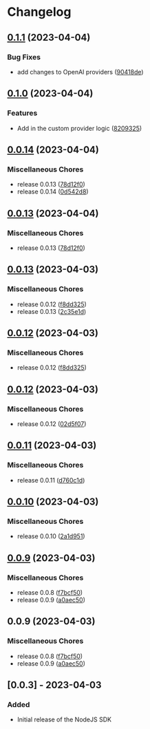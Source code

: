 # Changelog

## [0.1.1](https://github.com/gentrace/gentrace-node/compare/v0.1.0...v0.1.1) (2023-04-04)


### Bug Fixes

* add changes to OpenAI providers ([90418de](https://github.com/gentrace/gentrace-node/commit/90418de763c48db742d384012e0583566ce1ce50))

## [0.1.0](https://github.com/gentrace/gentrace-node/compare/v0.0.14...v0.1.0) (2023-04-04)


### Features

* Add in the custom provider logic ([8209325](https://github.com/gentrace/gentrace-node/commit/8209325f7858f770601777b7b29b557e54e3cf53))

## [0.0.14](https://github.com/gentrace/gentrace-node/compare/v0.0.13...v0.0.14) (2023-04-04)


### Miscellaneous Chores

* release 0.0.13 ([78d12f0](https://github.com/gentrace/gentrace-node/commit/78d12f0d3a89b174a993b569e410498127de4f55))
* release 0.0.14 ([0d542d8](https://github.com/gentrace/gentrace-node/commit/0d542d8fb3097122ecd3534aaf8ae2cc954b35b0))

## [0.0.13](https://github.com/gentrace/gentrace-node/compare/v0.0.13...v0.0.13) (2023-04-04)


### Miscellaneous Chores

* release 0.0.13 ([78d12f0](https://github.com/gentrace/gentrace-node/commit/78d12f0d3a89b174a993b569e410498127de4f55))

## [0.0.13](https://github.com/gentrace/gentrace-node/compare/v0.0.12...v0.0.13) (2023-04-03)


### Miscellaneous Chores

* release 0.0.12 ([f8dd325](https://github.com/gentrace/gentrace-node/commit/f8dd325a90c0dca42e54dfcd69f387cf7692f39d))
* release 0.0.13 ([2c35e1d](https://github.com/gentrace/gentrace-node/commit/2c35e1df05665ccbf00b54b7015200f1247295ca))

## [0.0.12](https://github.com/gentrace/gentrace-node/compare/v0.0.12...v0.0.12) (2023-04-03)


### Miscellaneous Chores

* release 0.0.12 ([f8dd325](https://github.com/gentrace/gentrace-node/commit/f8dd325a90c0dca42e54dfcd69f387cf7692f39d))

## [0.0.12](https://github.com/gentrace/gentrace-node/compare/v0.0.11...v0.0.12) (2023-04-03)


### Miscellaneous Chores

* release 0.0.12 ([02d5f07](https://github.com/gentrace/gentrace-node/commit/02d5f07ca8a0f255653170325fbf33325d5daaf3))

## [0.0.11](https://github.com/gentrace/gentrace-node/compare/v0.0.10...v0.0.11) (2023-04-03)


### Miscellaneous Chores

* release 0.0.11 ([d760c1d](https://github.com/gentrace/gentrace-node/commit/d760c1d6a58503dc4f310e06d8f551709bdfca57))

## [0.0.10](https://github.com/gentrace/gentrace-node/compare/v0.0.9...v0.0.10) (2023-04-03)


### Miscellaneous Chores

* release 0.0.10 ([2a1d951](https://github.com/gentrace/gentrace-node/commit/2a1d951be886b29e80da67bac6940da3f6cd45fc))

## [0.0.9](https://github.com/gentrace/gentrace-node/compare/v0.0.9...v0.0.9) (2023-04-03)


### Miscellaneous Chores

* release 0.0.8 ([f7bcf50](https://github.com/gentrace/gentrace-node/commit/f7bcf50a39bbbde4488c0c5fcdc6d0aa8c5e33ed))
* release 0.0.9 ([a0aec50](https://github.com/gentrace/gentrace-node/commit/a0aec50f3ae5a2ab99a4ac3adc38837d889f0900))

## 0.0.9 (2023-04-03)


### Miscellaneous Chores

* release 0.0.8 ([f7bcf50](https://github.com/gentrace/gentrace-node/commit/f7bcf50a39bbbde4488c0c5fcdc6d0aa8c5e33ed))
* release 0.0.9 ([a0aec50](https://github.com/gentrace/gentrace-node/commit/a0aec50f3ae5a2ab99a4ac3adc38837d889f0900))

## [0.0.3] - 2023-04-03

### Added
- Initial release of the NodeJS SDK
